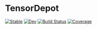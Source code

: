 # TensorDepot

[![Stable](https://img.shields.io/badge/docs-stable-blue.svg)](https://willowahrens.github.io/TensorDepot.jl/stable/)
[![Dev](https://img.shields.io/badge/docs-dev-blue.svg)](https://willowahrens.github.io/TensorDepot.jl/dev/)
[![Build Status](https://github.com/peterahrens/TensorDepot.jl/actions/workflows/CI.yml/badge.svg?branch=main)](https://github.com/peterahrens/TensorDepot.jl/actions/workflows/CI.yml?query=branch%3Amain)
[![Coverage](https://codecov.io/gh/peterahrens/TensorDepot.jl/branch/main/graph/badge.svg)](https://codecov.io/gh/peterahrens/TensorDepot.jl)
